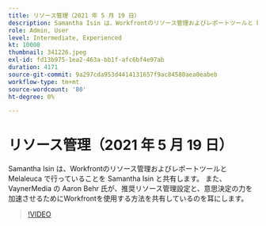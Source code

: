 ```yaml
---
title: リソース管理（2021 年 5 月 19 日）
description: Samantha Isin は、Workfrontのリソース管理およびレポートツールと Melaleuca で行っていることを Samantha Isin と共有します。 また、VaynerMedia から Aaron Behr 氏の声を聞く（説明は 60 ～ 160 文字にする必要があります）
role: Admin, User
level: Intermediate, Experienced
kt: 10008
thumbnail: 341226.jpeg
exl-id: fd13b975-1ea2-463a-bb1f-afc6bf4e97ab
duration: 4171
source-git-commit: 9a297cda953d4414131657f9ac84580aea0eabeb
workflow-type: tm+mt
source-wordcount: '80'
ht-degree: 0%

---
```


# リソース管理（2021 年 5 月 19 日）

Samantha Isin は、Workfrontのリソース管理およびレポートツールと Melaleuca で行っていることを Samantha Isin と共有します。 また、VaynerMedia の Aaron Behr 氏が、推奨リソース管理設定と、意思決定の力を加速させるためにWorkfrontを使用する方法を共有しているのを耳にします。

>[!VIDEO](https://video.tv.adobe.com/v/341226/?quality=12&learn=on)
